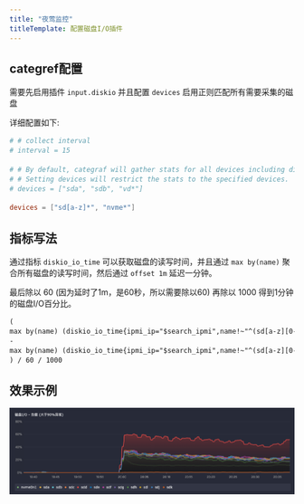 ```yaml
---
title: "夜莺监控"
titleTemplate: 配置磁盘I/O插件
---
```


## categref配置

需要先启用插件 `input.diskio` 并且配置 `devices` 启用正则匹配所有需要采集的磁盘

详细配置如下:

```toml
# # collect interval
# interval = 15

# # By default, categraf will gather stats for all devices including disk partitions.
# # Setting devices will restrict the stats to the specified devices.
# devices = ["sda", "sdb", "vd*"]

devices = ["sd[a-z]*", "nvme*"]
```

## 指标写法

通过指标 `diskio_io_time` 可以获取磁盘的读写时间，并且通过 `max by(name)` 聚合所有磁盘的读写时间，然后通过 `offset 1m` 延迟一分钟。

最后除以 60 (因为延时了1m，是60秒，所以需要除以60) 再除以 1000 得到1分钟的磁盘I/O百分比。

```txt
(
max by(name) (diskio_io_time{ipmi_ip="$search_ipmi",name!~"^(sd[a-z][0-9]|sr|nbd).*"})
-
max by(name) (diskio_io_time{ipmi_ip="$search_ipmi",name!~"^(sd[a-z][0-9]|sr|nbd).*"} offset 1m)
) / 60 / 1000
```

## 效果示例

![001](./001.png)
